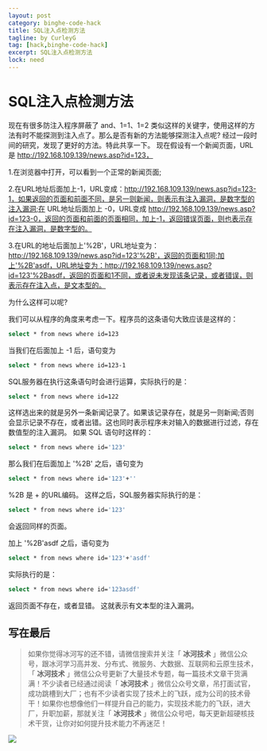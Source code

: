```yaml
---
layout: post
category: binghe-code-hack
title: SQL注入点检测方法
tagline: by CurleyG
tag: [hack,binghe-code-hack]
excerpt: SQL注入点检测方法
lock: need
---
```


# SQL注入点检测方法

现在有很多防注入程序屏蔽了 and、1=1、1=2 类似这样的关键字，使用这样的方法有时不能探测到注入点了。那么是否有新的方法能够探测注入点呢? 经过一段时间的研究，发现了更好的方法。特此共享一下。
现在假设有一个新闻页面，URL 是 http://192.168.109.139/news.asp?id=123，

1.在浏览器中打开，可以看到一个正常的新闻页面;

2.在URL地址后面加上-1，URL变成：http://192.168.109.139/news.asp?id=123-1，如果返回的页面和前面不同，是另一则新闻，则表示有注入漏洞，是数字型的注入漏洞;在 URL地址后面加上 -0，URL变成 http://192.168.109.139/news.asp?id=123-0，返回的页面和前面的页面相同，加上-1，返回错误页面，则也表示存在注入漏洞，是数字型的。

3.在URL的地址后面加上'%2B'，URL地址变为：http://192.168.109.139/news.asp?id=123'%2B'，返回的页面和1同;加上'%2B'asdf，URL地址变为：http://192.168.109.139/news.asp?id=123'%2Basdf，返回的页面和1不同，或者说未发现该条记录，或者错误，则表示存在注入点，是文本型的。

为什么这样可以呢?

我们可以从程序的角度来考虑一下。程序员的这条语句大致应该是这样的：

```bash
select * from news where id=123
```

当我们在后面加上 -1 后，语句变为

```bash
select * from news where id=123-1
```

SQL服务器在执行这条语句时会进行运算，实际执行的是：

```bash
select * from news where id=122
```

这样选出来的就是另外一条新闻记录了。如果该记录存在，就是另一则新闻;否则会显示记录不存在，或者出错。这也同时表示程序未对输入的数据进行过滤，存在数值型的注入漏洞。
如果 SQL 语句时这样的：

```bash
select * from news where id='123'
```

那么我们在后面加上 '%2B' 之后，语句变为

```bash
select * from news where id='123'+''
```

%2B 是 + 的URL编码。 这样之后，SQL服务器实际执行的是：

```bash
select * from news where id='123'
```

会返回同样的页面。

加上 '%2B'asdf 之后，语句变为

```bash
select * from news where id='123'+'asdf'
```

实际执行的是：

```bash
select * from news where id='123asdf'
```

返回页面不存在，或者显错。 这就表示有文本型的注入漏洞。

## 写在最后

> 如果你觉得冰河写的还不错，请微信搜索并关注「 **冰河技术** 」微信公众号，跟冰河学习高并发、分布式、微服务、大数据、互联网和云原生技术，「 **冰河技术** 」微信公众号更新了大量技术专题，每一篇技术文章干货满满！不少读者已经通过阅读「 **冰河技术** 」微信公众号文章，吊打面试官，成功跳槽到大厂；也有不少读者实现了技术上的飞跃，成为公司的技术骨干！如果你也想像他们一样提升自己的能力，实现技术能力的飞跃，进大厂，升职加薪，那就关注「 **冰河技术** 」微信公众号吧，每天更新超硬核技术干货，让你对如何提升技术能力不再迷茫！


![](https://img-blog.csdnimg.cn/20200906013715889.png)
